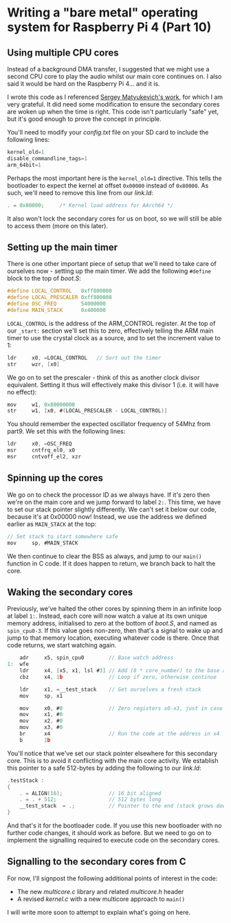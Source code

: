 Writing a "bare metal" operating system for Raspberry Pi 4 (Part 10)
====================================================================

Using multiple CPU cores
------------------------
Instead of a background DMA transfer, I suggested that we might use a second CPU core to play the audio whilst our main core continues on. I also said it would be hard on the Raspberry Pi 4... and it is.

I wrote this code as I referenced [Sergey Matyukevich's work](https://github.com/s-matyukevich/raspberry-pi-os/tree/master/src/lesson02), for which I am very grateful. It did need some modification to ensure the secondary cores are woken up when the time is right. This code isn't particularly "safe" yet, but it's good enough to prove the concept in principle.

You'll need to modify your _config.txt_ file on your SD card to include the following lines:

```c
kernel_old=1
disable_commandline_tags=1
arm_64bit=1
```

Perhaps the most important here is the `kernel_old=1` directive. This tells the bootloader to expect the kernel at offset `0x00000` instead of `0x80000`. As such, we'll need to remove this line from our _link.ld_:

```c
. = 0x80000;     /* Kernel load address for AArch64 */
```

It also won't lock the secondary cores for us on boot, so we will still be able to access them (more on this later).

Setting up the main timer
-------------------------
There is one other important piece of setup that we'll need to take care of ourselves now - setting up the main timer. We add the following `#define` block to the top of _boot.S_:

```c
#define LOCAL_CONTROL   0xff800000
#define LOCAL_PRESCALER 0xff800008
#define OSC_FREQ        54000000
#define MAIN_STACK      0x400000
```

`LOCAL_CONTROL` is the address of the ARM_CONTROL register. At the top of our `_start:` section we'll set this to zero, effectively telling the ARM main timer to use the crystal clock as a source, and to set the increment value to 1:

```c
ldr     x0, =LOCAL_CONTROL   // Sort out the timer
str     wzr, [x0]
```

We go on to set the prescaler - think of this as another clock divisor equivalent. Setting it thus will effectively make this divisor 1 (i.e. it will have no effect):

```c
mov     w1, 0x80000000
str     w1, [x0, #(LOCAL_PRESCALER - LOCAL_CONTROL)]
```

You should remember the expected oscillator frequency of 54Mhz from part9. We set this with the following lines:

```c
ldr     x0, =OSC_FREQ
msr     cntfrq_el0, x0
msr     cntvoff_el2, xzr
```

Spinning up the cores
---------------------
We go on to check the processor ID as we always have. If it's zero then we're on the main core and we jump forward to label `2:`. This time, we have to set our stack pointer slightly differently. We can't set it below our code, because it's at 0x00000 now! Instead, we use the address we defined earlier as `MAIN_STACK` at the top:

```c
// Set stack to start somewhere safe
mov     sp, #MAIN_STACK
```

We then continue to clear the BSS as always, and jump to our `main()` function in C code. If it does happen to return, we branch back to halt the core.

Waking the secondary cores
--------------------------
Previously, we've halted the other cores by spinning them in an infinite loop at label `1:`. Instead, each core will now watch a value at its own unique memory address, initialised to zero at the bottom of _boot.S_, and named as `spin_cpu0-3`. If this value goes non-zero, then that's a signal to wake up and jump to that memory location, executing whatever code is there. Once that code returns, we start watching again.

```c
    adr     x5, spin_cpu0        // Base watch address
1:  wfe
    ldr     x4, [x5, x1, lsl #3] // Add (8 * core_number) to the base address and load what's there into x4
    cbz     x4, 1b               // Loop if zero, otherwise continue

    ldr     x1, =__test_stack    // Get ourselves a fresh stack
    mov     sp, x1

    mov     x0, #0               // Zero registers x0-x3, just in case
    mov     x1, #0
    mov     x2, #0
    mov     x3, #0
    br      x4                   // Run the code at the address in x4
    b       1b
```

You'll notice that we've set our stack pointer elsewhere for this secondary core. This is to avoid it conflicting with the main core activity. We establish this pointer to a safe 512-bytes by adding the following to our _link.ld_:

```c
.testStack :
{
    . = ALIGN(16);               // 16 bit aligned
    . = . + 512;                 // 512 bytes long
    __test_stack  = .;           // Pointer to the end (stack grows down)
}
```

And that's it for the bootloader code. If you use this new bootloader with no further code changes, it should work as before. But we need to go on to implement the signalling required to execute code on the secondary cores.

Signalling to the secondary cores from C
----------------------------------------
For now, I'll signpost the following additional points of interest in the code:

 * The new _multicore.c_ library and related _multicore.h_ header
 * A revised _kernel.c_ with a new multicore approach to `main()`

I will write more soon to attempt to explain what's going on here.
